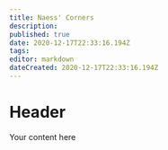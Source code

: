 ```yaml
---
title: Naess' Corners
description: 
published: true
date: 2020-12-17T22:33:16.194Z
tags: 
editor: markdown
dateCreated: 2020-12-17T22:33:16.194Z
---
```


# Header
Your content here